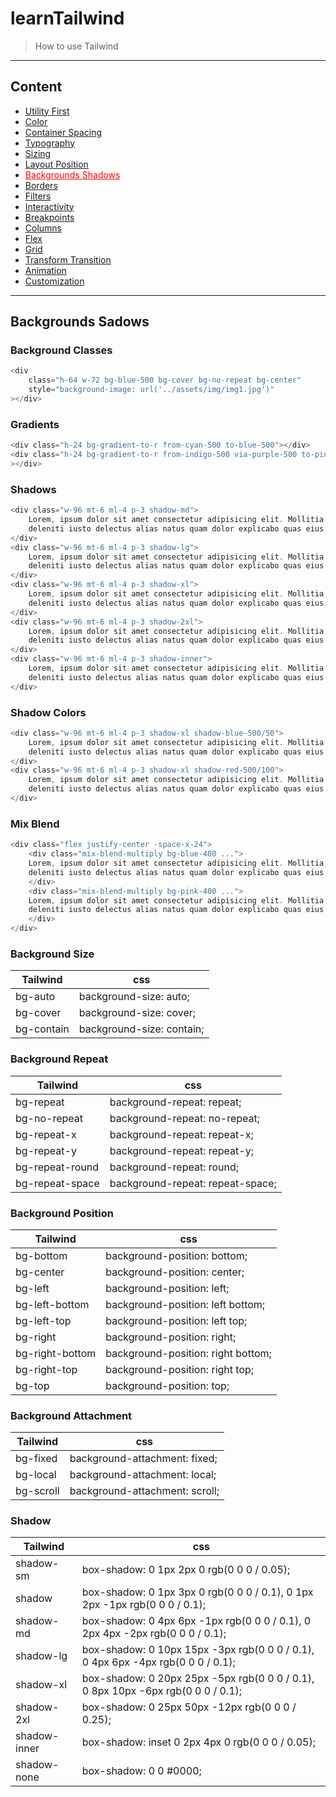 # learnTailwind

> How to use Tailwind

---

## Content

-   [Utility First](https://github.com/SauBanh/learnTailwind)
-   [Color](https://github.com/SauBanh/learnTailwind/blob/main/All_Concept/Color/Color.md)
-   [Container Spacing](https://github.com/SauBanh/learnTailwind/blob/main/All_Concept/Container_Spacing/Container_Spacing.md)
-   [Typography](https://github.com/SauBanh/learnTailwind/blob/main/All_Concept/Typography/Typography.md)
-   [Sizing](https://github.com/SauBanh/learnTailwind/blob/main/All_Concept/Sizing/Sizing.md)
-   [Layout Position](https://github.com/SauBanh/learnTailwind/blob/main/All_Concept/Layout_Position/Layout_Position.md)
-   <a style="color: red; text-decoration: underline">Backgrounds Shadows</a>
-   [Borders](https://github.com/SauBanh/learnTailwind/blob/main/All_Concept/Borders/Borders.md)
-   [Filters](https://github.com/SauBanh/learnTailwind/blob/main/All_Concept/Filters/Filters.md)
-   [Interactivity](https://github.com/SauBanh/learnTailwind/blob/main/All_Concept/Interactivity/Interactivity.md)
-   [Breakpoints](https://github.com/SauBanh/learnTailwind/blob/main/All_Concept/Breakpoints/Breakpoints.md)
-   [Columns](https://github.com/SauBanh/learnTailwind/blob/main/All_Concept/Columns/Columns.md)
-   [Flex](https://github.com/SauBanh/learnTailwind/blob/main/All_Concept/Flex/Flex.md)
-   [Grid](https://github.com/SauBanh/learnTailwind/blob/main/All_Concept/Grid/Grid.md)
-   [Transform Transition](https://github.com/SauBanh/learnTailwind/blob/main/All_Concept/Transform_Transition/Transform_Transition.md)
-   [Animation](https://github.com/SauBanh/learnTailwind/blob/main/All_Concept/Animation/Animation.md)
-   [Customization](https://github.com/SauBanh/learnTailwind/blob/main/All_Concept/Customization/Customization.md)

---

## Backgrounds Sadows

### Background Classes

```c
<div
    class="h-64 w-72 bg-blue-500 bg-cover bg-no-repeat bg-center"
    style="background-image: url('../assets/img/img1.jpg')"
></div>
```

### Gradients

```c
<div class="h-24 bg-gradient-to-r from-cyan-500 to-blue-500"></div>
<div class="h-24 bg-gradient-to-r from-indigo-500 via-purple-500 to-pink-500"
></div>
```

### Shadows

```c
<div class="w-96 mt-6 ml-4 p-3 shadow-md">
    Lorem, ipsum dolor sit amet consectetur adipisicing elit. Mollitia minus
    deleniti iusto delectus alias natus quam dolor explicabo quas eius!
</div>
<div class="w-96 mt-6 ml-4 p-3 shadow-lg">
    Lorem, ipsum dolor sit amet consectetur adipisicing elit. Mollitia minus
    deleniti iusto delectus alias natus quam dolor explicabo quas eius!
</div>
<div class="w-96 mt-6 ml-4 p-3 shadow-xl">
    Lorem, ipsum dolor sit amet consectetur adipisicing elit. Mollitia minus
    deleniti iusto delectus alias natus quam dolor explicabo quas eius!
</div>
<div class="w-96 mt-6 ml-4 p-3 shadow-2xl">
    Lorem, ipsum dolor sit amet consectetur adipisicing elit. Mollitia minus
    deleniti iusto delectus alias natus quam dolor explicabo quas eius!
</div>
<div class="w-96 mt-6 ml-4 p-3 shadow-inner">
    Lorem, ipsum dolor sit amet consectetur adipisicing elit. Mollitia minus
    deleniti iusto delectus alias natus quam dolor explicabo quas eius!
</div>
```

### Shadow Colors

```c
<div class="w-96 mt-6 ml-4 p-3 shadow-xl shadow-blue-500/50">
    Lorem, ipsum dolor sit amet consectetur adipisicing elit. Mollitia minus
    deleniti iusto delectus alias natus quam dolor explicabo quas eius!
</div>
<div class="w-96 mt-6 ml-4 p-3 shadow-xl shadow-red-500/100">
    Lorem, ipsum dolor sit amet consectetur adipisicing elit. Mollitia minus
    deleniti iusto delectus alias natus quam dolor explicabo quas eius!
</div>
```

### Mix Blend

```c
<div class="flex justify-center -space-x-24">
    <div class="mix-blend-multiply bg-blue-400 ...">
    Lorem, ipsum dolor sit amet consectetur adipisicing elit. Mollitia minus
    deleniti iusto delectus alias natus quam dolor explicabo quas eius!
    </div>
    <div class="mix-blend-multiply bg-pink-400 ...">
    Lorem, ipsum dolor sit amet consectetur adipisicing elit. Mollitia minus
    deleniti iusto delectus alias natus quam dolor explicabo quas eius!
    </div>
</div>
```

### Background Size

| Tailwind   | css                       |
| ---------- | ------------------------- |
| bg-auto    | background-size: auto;    |
| bg-cover   | background-size: cover;   |
| bg-contain | background-size: contain; |

### Background Repeat

| Tailwind        | css                              |
| --------------- | -------------------------------- |
| bg-repeat       | background-repeat: repeat;       |
| bg-no-repeat    | background-repeat: no-repeat;    |
| bg-repeat-x     | background-repeat: repeat-x;     |
| bg-repeat-y     | background-repeat: repeat-y;     |
| bg-repeat-round | background-repeat: round;        |
| bg-repeat-space | background-repeat: repeat-space; |

### Background Position

| Tailwind        | css                                |
| --------------- | ---------------------------------- |
| bg-bottom       | background-position: bottom;       |
| bg-center       | background-position: center;       |
| bg-left         | background-position: left;         |
| bg-left-bottom  | background-position: left bottom;  |
| bg-left-top     | background-position: left top;     |
| bg-right        | background-position: right;        |
| bg-right-bottom | background-position: right bottom; |
| bg-right-top    | background-position: right top;    |
| bg-top          | background-position: top;          |

### Background Attachment

| Tailwind  | css                            |
| --------- | ------------------------------ |
| bg-fixed  | background-attachment: fixed;  |
| bg-local  | background-attachment: local;  |
| bg-scroll | background-attachment: scroll; |

### Shadow

| Tailwind     | css                                                                              |
| ------------ | -------------------------------------------------------------------------------- |
| shadow-sm    | box-shadow: 0 1px 2px 0 rgb(0 0 0 / 0.05);                                       |
| shadow       | box-shadow: 0 1px 3px 0 rgb(0 0 0 / 0.1), 0 1px 2px -1px rgb(0 0 0 / 0.1);       |
| shadow-md    | box-shadow: 0 4px 6px -1px rgb(0 0 0 / 0.1), 0 2px 4px -2px rgb(0 0 0 / 0.1);    |
| shadow-lg    | box-shadow: 0 10px 15px -3px rgb(0 0 0 / 0.1), 0 4px 6px -4px rgb(0 0 0 / 0.1);  |
| shadow-xl    | box-shadow: 0 20px 25px -5px rgb(0 0 0 / 0.1), 0 8px 10px -6px rgb(0 0 0 / 0.1); |
| shadow-2xl   | box-shadow: 0 25px 50px -12px rgb(0 0 0 / 0.25);                                 |
| shadow-inner | box-shadow: inset 0 2px 4px 0 rgb(0 0 0 / 0.05);                                 |
| shadow-none  | box-shadow: 0 0 #0000;                                                           |
